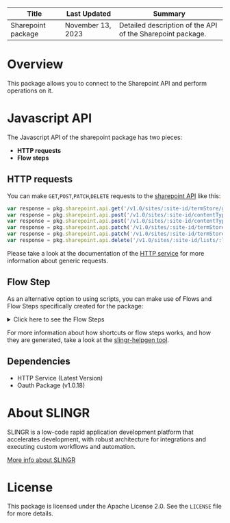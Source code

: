 <table class="table" style="margin-top: 10px">
    <thead>
    <tr>
        <th>Title</th>
        <th>Last Updated</th>
        <th>Summary</th>
    </tr>
    </thead>
    <tbody>
    <tr>
        <td>Sharepoint package</td>
        <td>November 13, 2023</td>
        <td>Detailed description of the API of the Sharepoint package.</td>
    </tr>
    </tbody>
</table>

# Overview

This package allows you to connect to the Sharepoint API and perform operations on it.

# Javascript API

The Javascript API of the sharepoint package has two pieces:

- **HTTP requests**
- **Flow steps**

## HTTP requests
You can make `GET`,`POST`,`PATCH`,`DELETE` requests to the [sharepoint API](API_URL_HERE) like this:
```javascript
var response = pkg.sharepoint.api.get('/v1.0/sites/:site-id/termStore/groups/:group-id/sets/:set-id/terms/:term-id')
var response = pkg.sharepoint.api.post('/v1.0/sites/:site-id/contentTypes/:contentType-id/columns', body)
var response = pkg.sharepoint.api.post('/v1.0/sites/:site-id/contentTypes/:contentType-id/columns')
var response = pkg.sharepoint.api.patch('/v1.0/sites/:site-id/termStore', body)
var response = pkg.sharepoint.api.patch('/v1.0/sites/:site-id/termStore')
var response = pkg.sharepoint.api.delete('/v1.0/sites/:site-id/lists/:list-id/items/:item-id')
```

Please take a look at the documentation of the [HTTP service](https://github.com/slingr-stack/http-service)
for more information about generic requests.

## Flow Step

As an alternative option to using scripts, you can make use of Flows and Flow Steps specifically created for the package:
<details>
    <summary>Click here to see the Flow Steps</summary>

<br>

### Generic Flow Step

Generic flow step for full use of the entire package and its services.

<h3>Inputs</h3>

<table>
    <thead>
    <tr>
        <th>Label</th>
        <th>Type</th>
        <th>Required</th>
        <th>Default</th>
        <th>Visibility</th>
        <th>Description</th>
    </tr>
    </thead>
    <tbody>
    <tr>
        <td>URL (Method)</td>
        <td>choice</td>
        <td>yes</td>
        <td> - </td>
        <td>Always</td>
        <td>
            This is the http method to be used against the endpoint. <br>
            Possible values are: <br>
            <i><strong>GET,POST,PATCH,DELETE</strong></i>
        </td>
    </tr>
    <tr>
        <td>URL (Path)</td>
        <td>choice</td>
        <td>yes</td>
        <td> - </td>
        <td>Always</td>
        <td>
            The url to which this endpoint will send the request. This is the exact service to which the http request will be made. <br>
            Possible values are: <br>
            <i><strong>/v1.0/sites/{sitesId}/permissions/{permissionId}<br>/v1.0/sites/{sitesId}/permissions<br>/v1.0/sites/{hostname}/{site-relative-path}<br>/v1.0/sites<br>/v1.0/sites/{site-id}/lists<br>/v1.0/sites/{site-id}/lists/{list-id}<br>/v1.0/me/followedSites<br>/v1.0/sites/{site-id}/columns<br>/v1.0/sites/{site-id}/columns/{column-id}<br>/v1.0/sites/{site-id}/contentTypes<br>/v1.0/sites/{site-id}/contentTypes/{contentType-id}<br>/v1.0/sites/{siteId}/getApplicableContentTypesForList<br>/v1.0/sites/{site-id}/sites<br>/v1.0/sites/{siteId}/operations<br>/v1.0/sites/{siteId}/operations/{richLongRunningOperation-ID}<br>/v1.0/sites/getAllSites<br>/v1.0/sites/{site-id}/lists/{list-id}/items<br>/v1.0/sites/{site-id}/lists/{list-id}/items/{item-id}<br>/v1.0/sites/{site-id}/lists/{list-id}/columns<br>/v1.0/sites/{site-id}/lists/{list-id}/columns/{column-id}<br>/v1.0/sites/{site-id}/lists/{list-id}/contentTypes<br>/v1.0/sites/{site-id}/lists/{list-id}/contentTypes/{contentType-id}<br>/v1.0/sites/{siteId}/lists/{listId}/operations<br>/v1.0/sites/{siteId}/lists/{listId}/operations/{richLongRunningOperation-ID}<br>/v1.0/sites/{site-id}/contentTypes/{contentType-id}/columns/{column-id}<br>/v1.0/sites/{site-id}/contentTypes/{contentType-id}/columns<br>/v1.0/sites/{site-id}/lists/{list-id}/contentTypes/{contentType-id}/columns/{column-id}<br>/v1.0/sites/{site-id}/lists/{list-id}/contentTypes/{contentType-id}/columns<br>/v1.0/sites/{siteId}/contentTypes/{contentTypeId}/isPublished<br>/v1.0/sites/{siteId}/lists/{listId}/contentTypes/getCompatibleHubContentTypes<br>/v1.0/sites/{siteId}/contentTypes/getCompatibleHubContentTypes<br>/v1.0/sites/{site-id}/items/{item-id}/versions<br>/v1.0/sites/{site-id}/lists/{list-id}/items/{item-id}/versions<br>/v1.0/sites/{site-id}/analytics/allTime<br>/v1.0/sites/{site-id}/lists/{list-id}/items/{item-id}/analytics/allTime<br>/v1.0/drives/{drive-id}/items/{item-id}/analytics/lastSevenDays<br>/v1.0/sites/{site-id}/analytics/lastSevenDays<br>/v1.0/sites/{site-id}/lists/{list-id}/items/{item-id}/analytics/lastSevenDays<br>/v1.0/sites/{siteId}/lists/{listId}/items/{itemId}/documentSetVersions<br>/v1.0/sites/{siteId}/lists/{listId}/items/{itemId}/documentSetVersions/{documentSetVersionId}<br>/v1.0/sites/{site-id}/termStore<br>/v1.0/sites/{site-id}/termStore/groups<br>/v1.0/sites/{site-id}/termStore/groups/{group-id}<br>/v1.0/sites/{site-id}/termStore/groups/{group-id}/sets<br>/v1.0/sites/{site-id}/termStore/sets/{set-id}<br>/v1.0/sites/{site-id}/termStore/sets/{set-id}/children<br>/v1.0/sites/{site-id}/termStore/sets/{set-id}/terms/{term-id}/children<br>/v1.0/sites/{site-id}/termStore/groups/{group-id}/sets/{set-id}/terms/{term-id}<br>/v1.0/sites/{site-id}/termStore/sets/{set-id}/terms/{term-id}<br>/v1.0/sites/{site-id}/termStore/sets/{set-id}/relations<br>/v1.0/sites/{site-id}/termStore/sets/{set-id}/terms/{term-id}/relations<br>/v1.0/admin/sharepoint/settings<br>/v1.0/users/{user-id}/followedSites/add<br>/v1.0/users/{user-id}/followedSites/remove<br>/v1.0/sites/{site-id}/lists/{list-id}/contentTypes/addCopy<br>/v1.0/sites/{siteId}/contentTypes/{contentTypeId}/publish<br>/v1.0/sites/{siteId}/contentTypes/{contentTypeId}/unpublish<br>/v1.0/sites/{siteId}/lists/{listId}/contentTypes/addCopyFromContentTypeHub<br>/v1.0/sites/{siteId}/contentTypes/addCopyFromContentTypeHub<br>/v1.0/sites/{siteId}/contentTypes/{contentTypeId}/associateWithHubSites<br>/v1.0/sites/{siteId}/contentTypes/{contentTypeId}/copyToDefaultContentLocation<br>/v1.0/sites/{site-id}/lists/{list-id}/contentTypes/{contentType-id}/column<br>/v1.0/sites/{siteId}/lists/{listId}/items/{itemId}/documentSetVersions/{documentSetVersionId}/restore<br>/v1.0/sites/{site-id}/termStore/sets<br>/v1.0/sites/{site-id}/lists/{list-id}/items/{item-id}/fields</strong></i>
        </td>
    </tr>
    <tr>
        <td>Headers</td>
        <td>keyValue</td>
        <td>no</td>
        <td> - </td>
        <td>Always</td>
        <td>
            Used when you want to have a custom http header for the request.
        </td>
    </tr>
    <tr>
        <td>Query Params</td>
        <td>keyValue</td>
        <td>no</td>
        <td> - </td>
        <td>Always</td>
        <td>
            Used when you want to have a custom query params for the http call.
        </td>
    </tr>
    <tr>
        <td>Body</td>
        <td>json</td>
        <td>no</td>
        <td> - </td>
        <td>Always</td>
        <td>
            A payload of data can be sent to the server in the body of the request.
        </td>
    </tr>
    <tr>
        <td>Override Settings</td>
        <td>boolean</td>
        <td>no</td>
        <td> false </td>
        <td>Always</td>
        <td></td>
    </tr>
    <tr>
        <td>Follow Redirect</td>
        <td>boolean</td>
        <td>no</td>
        <td> false </td>
        <td> overrideSettings </td>
        <td>Indicates that the resource has to be downloaded into a file instead of returning it in the response.</td>
    </tr>
    <tr>
        <td>Download</td>
        <td>boolean</td>
        <td>no</td>
        <td> false </td>
        <td> overrideSettings </td>
        <td>If true the method won't return until the file has been downloaded, and it will return all the information of the file.</td>
    </tr>
    <tr>
        <td>File name</td>
        <td>text</td>
        <td>no</td>
        <td></td>
        <td> overrideSettings </td>
        <td>If provided, the file will be stored with this name. If empty the file name will be calculated from the URL.</td>
    </tr>
    <tr>
        <td>Full response</td>
        <td> boolean </td>
        <td>no</td>
        <td> false </td>
        <td> overrideSettings </td>
        <td>Include extended information about response</td>
    </tr>
    <tr>
        <td>Connection Timeout</td>
        <td> number </td>
        <td>no</td>
        <td> 5000 </td>
        <td> overrideSettings </td>
        <td>Connect timeout interval, in milliseconds (0 = infinity).</td>
    </tr>
    <tr>
        <td>Read Timeout</td>
        <td> number </td>
        <td>no</td>
        <td> 60000 </td>
        <td> overrideSettings </td>
        <td>Read timeout interval, in milliseconds (0 = infinity).</td>
    </tr>
    </tbody>
</table>

<h3>Outputs</h3>

<table>
    <thead>
    <tr>
        <th>Name</th>
        <th>Type</th>
        <th>Description</th>
    </tr>
    </thead>
    <tbody>
    <tr>
        <td>response</td>
        <td>object</td>
        <td>
            Object resulting from the response to the endpoint call.
        </td>
    </tr>
    </tbody>
</table>


</details>

For more information about how shortcuts or flow steps works, and how they are generated, take a look at the [slingr-helpgen tool](https://github.com/slingr-stack/slingr-helpgen).

## Dependencies
* HTTP Service (Latest Version)
* Oauth Package (v1.0.18)

# About SLINGR

SLINGR is a low-code rapid application development platform that accelerates development, with robust architecture for integrations and executing custom workflows and automation.

[More info about SLINGR](https://slingr.io)

# License

This package is licensed under the Apache License 2.0. See the `LICENSE` file for more details.
